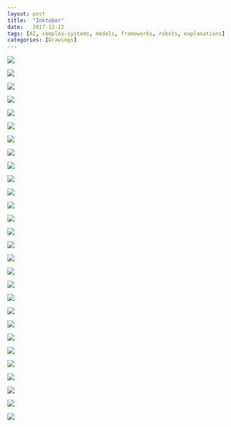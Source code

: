 ```yaml
---
layout: post
title:  "Inktober"
date:   2017-12-12 
tags: [AI, complex-systems, models, frameworks, robots, explanations]
categories: [Drawings]	
---
```


<p><img src="https://s3-us-west-1.amazonaws.com/actionitem/Data/Inktober/AI_1.jpg" /></p>
<p><img src="https://s3-us-west-1.amazonaws.com/actionitem/Data/Inktober/AI_2.jpg" /></p>

<p><img src="https://s3-us-west-1.amazonaws.com/actionitem/Data/Inktober/AI_3.jpg" /></p>

<p><img src="https://s3-us-west-1.amazonaws.com/actionitem/Data/Inktober/AI_4.jpg" /></p>

<p><img src="https://s3-us-west-1.amazonaws.com/actionitem/Data/Inktober/AI_5.jpg" /></p>

<p><img src="https://s3-us-west-1.amazonaws.com/actionitem/Data/Inktober/AI_6.jpg" /></p>

<p><img src="https://s3-us-west-1.amazonaws.com/actionitem/Data/Inktober/AI_7.jpg" /></p>

<p><img src="https://s3-us-west-1.amazonaws.com/actionitem/Data/Inktober/AI_8.jpg" /></p>

<p><img src="https://s3-us-west-1.amazonaws.com/actionitem/Data/Inktober/AI_9.jpg" /></p>

<p><img src="https://s3-us-west-1.amazonaws.com/actionitem/Data/Inktober/AI_10.jpg" /></p>

<p><img src="https://s3-us-west-1.amazonaws.com/actionitem/Data/Inktober/Counterfactuals.jpg" /></p>

<p><img src="https://s3-us-west-1.amazonaws.com/actionitem/Data/Inktober/Nutrition.jpg" /></p>

<p><img src="https://s3-us-west-1.amazonaws.com/actionitem/Data/Inktober/all_the_rs.jpg" /></p>

<p><img src="https://s3-us-west-1.amazonaws.com/actionitem/Data/Inktober/big_data.jpg" /></p>

<p><img src="https://s3-us-west-1.amazonaws.com/actionitem/Data/Inktober/bike_commuting.jpg" /></p>

<p><img src="https://s3-us-west-1.amazonaws.com/actionitem/Data/Inktober/blockchain.jpg" /></p>


<p><img src="https://s3-us-west-1.amazonaws.com/actionitem/Data/Inktober/chaotic_systems.jpg" /></p>


<p><img src="https://s3-us-west-1.amazonaws.com/actionitem/Data/Inktober/complex_systems.jpg" /></p>


<p><img src="https://s3-us-west-1.amazonaws.com/actionitem/Data/Inktober/demo_literacy.jpg" /></p>

<p><img src="https://s3-us-west-1.amazonaws.com/actionitem/Data/Inktober/hard_vs_Hard.jpg" /></p>

<p><img src="https://s3-us-west-1.amazonaws.com/actionitem/Data/Inktober/how_ar_works.jpg" /></p>

<p><img src="https://s3-us-west-1.amazonaws.com/actionitem/Data/Inktober/mental_models.jpg" /></p>

<p><img src="https://s3-us-west-1.amazonaws.com/actionitem/Data/Inktober/models.jpg" /></p>

<p><img src="https://s3-us-west-1.amazonaws.com/actionitem/Data/Inktober/simulation.jpg" /></p>

<p><img src="https://s3-us-west-1.amazonaws.com/actionitem/Data/Inktober/space_robots_1.jpg" /></p>

<p><img src="https://s3-us-west-1.amazonaws.com/actionitem/Data/Inktober/space_robots_2.jpg" /></p>

<p><img src="https://s3-us-west-1.amazonaws.com/actionitem/Data/Inktober/systems.jpg" /></p>

<p><img src="https://s3-us-west-1.amazonaws.com/actionitem/Data/Inktober/workout.jpg" /></p>


